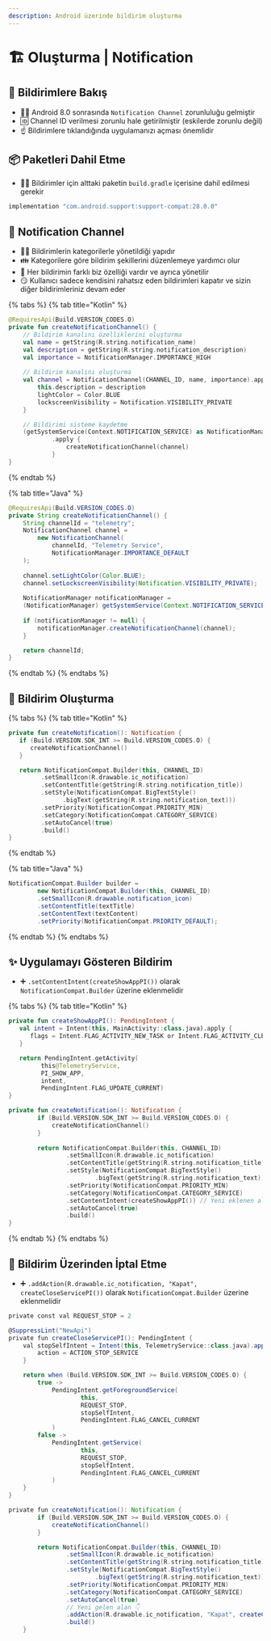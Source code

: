 ```yaml
---
description: Android üzerinde bildirim oluşturma
---
```


# 🏗️ Oluşturma \| Notification

## 👀 Bildirimlere Bakış

* 👮‍♂️ Android 8.0 sonrasında `Notification Channel` zorunluluğu gelmiştir
* 🆔 Channel ID verilmesi zorunlu hale getirilmiştir \(eskilerde zorunlu değil\)
* ☝ Bildirimlere tıklandığında uygulamanızı açması önemlidir

## 📦 Paketleri Dahil Etme

* 👮‍♂️ Bildirimler için alttaki paketin `build.gradle` içerisine dahil edilmesi gerekir

```groovy
implementation "com.android.support:support-compat:28.0.0"
```

## 📢 Notification Channel

* 👨‍💼 Bildirimlerin kategorilerle  yönetildiği yapıdır
* 👪 Kategorilere göre bildirim şekillerini düzenlemeye yardımcı olur
* 🚀 Her bildirimin farklı biz özelliği vardır ve ayrıca yönetilir
* 😏 Kullanıcı sadece kendisini rahatsız eden bildirimleri kapatır ve sizin diğer bildirimleriniz devam eder

{% tabs %}
{% tab title="Kotlin" %}
```kotlin
@RequiresApi(Build.VERSION_CODES.O)
private fun createNotificationChannel() {
	// Bildirim kanalını özelliklerini oluşturma
	val name = getString(R.string.notification_name)
	val description = getString(R.string.notification_description)
	val importance = NotificationManager.IMPORTANCE_HIGH
	
	// Bildirim kanalını oluşturma
	val channel = NotificationChannel(CHANNEL_ID, name, importance).apply {
		this.description = description
		lightColor = Color.BLUE
		lockscreenVisibility = Notification.VISIBILITY_PRIVATE
	}

	// Bildirimi sisteme kaydetme
	(getSystemService(Context.NOTIFICATION_SERVICE) as NotificationManager)
			.apply {
				createNotificationChannel(channel)
			}
}
```
{% endtab %}

{% tab title="Java" %}
```java
@RequiresApi(Build.VERSION_CODES.O)
private String createNotificationChannel() {
    String channelId = "telemetry";
    NotificationChannel channel = 
        new NotificationChannel(
            channelId, "Telemetry Service", 
            NotificationManager.IMPORTANCE_DEFAULT
    );
    
    channel.setLightColor(Color.BLUE);
    channel.setLockscreenVisibility(Notification.VISIBILITY_PRIVATE);
    
    NotificationManager notificationManager = 
    (NotificationManager) getSystemService(Context.NOTIFICATION_SERVICE);
    
    if (notificationManager != null) {
        notificationManager.createNotificationChannel(channel);
    }

    return channelId;
}
```
{% endtab %}
{% endtabs %}

## 🔔 Bildirim Oluşturma

{% tabs %}
{% tab title="Kotlin" %}
```kotlin
private fun createNotification(): Notification {
   if (Build.VERSION.SDK_INT >= Build.VERSION_CODES.O) {
      createNotificationChannel()
   }

   return NotificationCompat.Builder(this, CHANNEL_ID)
         .setSmallIcon(R.drawable.ic_notification)
         .setContentTitle(getString(R.string.notification_title))
         .setStyle(NotificationCompat.BigTextStyle()
               .bigText(getString(R.string.notification_text)))
         .setPriority(NotificationCompat.PRIORITY_MIN)
         .setCategory(NotificationCompat.CATEGORY_SERVICE)
         .setAutoCancel(true)
         .build()
}
```
{% endtab %}

{% tab title="Java" %}
```java
NotificationCompat.Builder builder = 
        new NotificationCompat.Builder(this, CHANNEL_ID)
        .setSmallIcon(R.drawable.notification_icon)
        .setContentTitle(textTitle)
        .setContentText(textContent)
        .setPriority(NotificationCompat.PRIORITY_DEFAULT);
```
{% endtab %}
{% endtabs %}

## ✨ Uygulamayı Gösteren Bildirim

* ➕ `.setContentIntent(createShowAppPI())` olarak `NotificationCompat.Builder` üzerine eklenmelidir

{% tabs %}
{% tab title="Kotlin" %}
```kotlin
private fun createShowAppPI(): PendingIntent {
   val intent = Intent(this, MainActivity::class.java).apply {
      flags = Intent.FLAG_ACTIVITY_NEW_TASK or Intent.FLAG_ACTIVITY_CLEAR_TASK
   }

   return PendingIntent.getActivity(
         this@TelemetryService,
         PI_SHOW_APP,
         intent,
         PendingIntent.FLAG_UPDATE_CURRENT)
}

private fun createNotification(): Notification {
		if (Build.VERSION.SDK_INT >= Build.VERSION_CODES.O) {
			createNotificationChannel()
		}
		
		return NotificationCompat.Builder(this, CHANNEL_ID)
				.setSmallIcon(R.drawable.ic_notification)
				.setContentTitle(getString(R.string.notification_title))
				.setStyle(NotificationCompat.BigTextStyle()
						.bigText(getString(R.string.notification_text)))
				.setPriority(NotificationCompat.PRIORITY_MIN)
				.setCategory(NotificationCompat.CATEGORY_SERVICE)
				.setContentIntent(createShowAppPI()) // Yeni eklenen alan
				.setAutoCancel(true)
				.build()
}
```
{% endtab %}
{% endtabs %}

## 🚫 Bildirim Üzerinden İptal Etme

* ➕ `.addAction(R.drawable.ic_notification, "Kapat", createCloseServicePI())` olarak `NotificationCompat.Builder` üzerine eklenmelidir

```groovy
private const val REQUEST_STOP = 2

@SuppressLint("NewApi")
private fun createCloseServicePI(): PendingIntent {
	val stopSelfIntent = Intent(this, TelemetryService::class.java).apply {
		action = ACTION_STOP_SERVICE
	}

	return when (Build.VERSION.SDK_INT >= Build.VERSION_CODES.O) {
		true ->
			PendingIntent.getForegroundService(
					this,
					REQUEST_STOP,
					stopSelfIntent,
					PendingIntent.FLAG_CANCEL_CURRENT
			)
		false ->
			PendingIntent.getService(
					this,
					REQUEST_STOP,
					stopSelfIntent,
					PendingIntent.FLAG_CANCEL_CURRENT
			)
	}
}

private fun createNotification(): Notification {
		if (Build.VERSION.SDK_INT >= Build.VERSION_CODES.O) {
			createNotificationChannel()
		}

		return NotificationCompat.Builder(this, CHANNEL_ID)
				.setSmallIcon(R.drawable.ic_notification)
				.setContentTitle(getString(R.string.notification_title))
				.setStyle(NotificationCompat.BigTextStyle()
						.bigText(getString(R.string.notification_text)))
				.setPriority(NotificationCompat.PRIORITY_MIN)
				.setCategory(NotificationCompat.CATEGORY_SERVICE)
				.setAutoCancel(true)
				// Yeni gelen alan 👇
				.addAction(R.drawable.ic_notification, "Kapat", createCloseServicePI())
				.build()
	}
```



